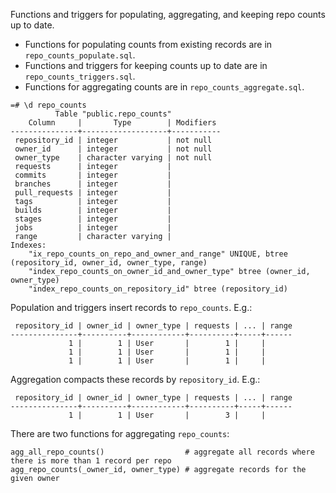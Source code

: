 Functions and triggers for populating, aggregating, and keeping repo counts up to date.

* Functions for populating counts from existing records are in `repo_counts_populate.sql`.
* Functions and triggers for keeping counts up to date are in `repo_counts_triggers.sql`.
* Functions for aggregating counts are in `repo_counts_aggregate.sql`.

```
=# \d repo_counts
          Table "public.repo_counts"
    Column     |       Type        | Modifiers
---------------+-------------------+-----------
 repository_id | integer           | not null
 owner_id      | integer           | not null
 owner_type    | character varying | not null
 requests      | integer           |
 commits       | integer           |
 branches      | integer           |
 pull_requests | integer           |
 tags          | integer           |
 builds        | integer           |
 stages        | integer           |
 jobs          | integer           |
 range         | character varying |
Indexes:
    "ix_repo_counts_on_repo_and_owner_and_range" UNIQUE, btree (repository_id, owner_id, owner_type, range)
    "index_repo_counts_on_owner_id_and_owner_type" btree (owner_id, owner_type)
    "index_repo_counts_on_repository_id" btree (repository_id)
```

Population and triggers insert records to `repo_counts`. E.g.:

```
 repository_id | owner_id | owner_type | requests | ... | range
---------------+----------+------------+----------+-----+------
             1 |        1 | User       |        1 |     |
             1 |        1 | User       |        1 |     |
             1 |        1 | User       |        1 |     |
```

Aggregation compacts these records by `repository_id`. E.g.:

```
 repository_id | owner_id | owner_type | requests | ... | range
---------------+----------+------------+----------+-----+------
             1 |        1 | User       |        3 |     |
```

There are two functions for aggregating `repo_counts`:

```
agg_all_repo_counts()                  # aggregate all records where there is more than 1 record per repo
agg_repo_counts(_owner_id, owner_type) # aggregate records for the given owner
```
